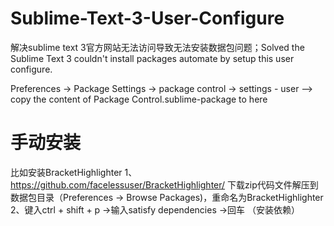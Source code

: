 # Sublime-Text-3-User-Configure
解决sublime text 3官方网站无法访问导致无法安装数据包问题；Solved the Sublime Text 3 couldn't install packages automate by setup this user configure.

Preferences -> Package Settings -> package control -> settings - user --> copy the content of Package Control.sublime-package to here


# 手动安装
比如安装BracketHighlighter
  1、https://github.com/facelessuser/BracketHighlighter/  下载zip代码文件解压到数据包目录（Preferences -> Browse Packages)，重命名为BracketHighlighter
  2、键入ctrl + shift + p ->输入satisfy dependencies ->回车 （安装依赖）

